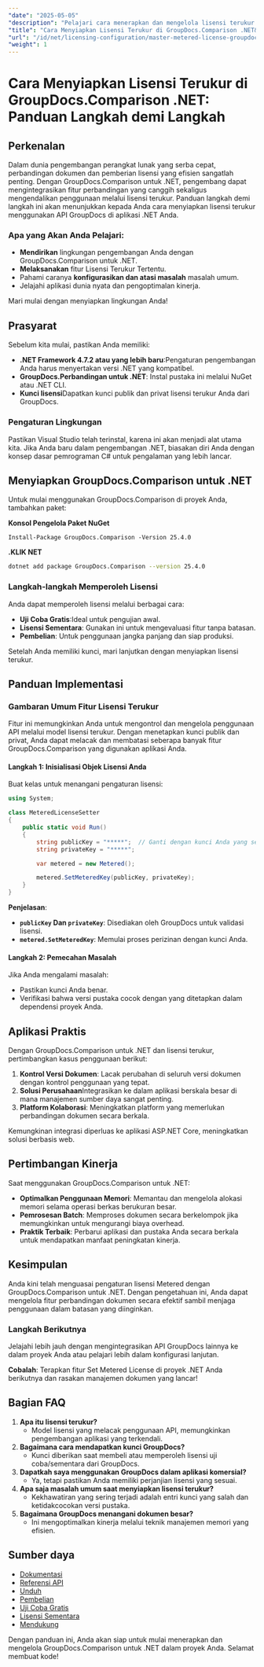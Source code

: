```yaml
---
"date": "2025-05-05"
"description": "Pelajari cara menerapkan dan mengelola lisensi terukur dengan GroupDocs.Comparison untuk .NET. Panduan ini mencakup penyiapan, pemecahan masalah, dan aplikasi praktis."
"title": "Cara Menyiapkan Lisensi Terukur di GroupDocs.Comparison .NET&#58; Panduan Langkah demi Langkah"
"url": "/id/net/licensing-configuration/master-metered-license-groupdocs-comparison-net/"
"weight": 1
---
```


# Cara Menyiapkan Lisensi Terukur di GroupDocs.Comparison .NET: Panduan Langkah demi Langkah

## Perkenalan

Dalam dunia pengembangan perangkat lunak yang serba cepat, perbandingan dokumen dan pemberian lisensi yang efisien sangatlah penting. Dengan GroupDocs.Comparison untuk .NET, pengembang dapat mengintegrasikan fitur perbandingan yang canggih sekaligus mengendalikan penggunaan melalui lisensi terukur. Panduan langkah demi langkah ini akan menunjukkan kepada Anda cara menyiapkan lisensi terukur menggunakan API GroupDocs di aplikasi .NET Anda.

### Apa yang Akan Anda Pelajari:
- **Mendirikan** lingkungan pengembangan Anda dengan GroupDocs.Comparison untuk .NET.
- **Melaksanakan** fitur Lisensi Terukur Tertentu.
- Pahami caranya **konfigurasikan dan atasi masalah** masalah umum.
- Jelajahi aplikasi dunia nyata dan pengoptimalan kinerja.

Mari mulai dengan menyiapkan lingkungan Anda!

## Prasyarat

Sebelum kita mulai, pastikan Anda memiliki:

- **.NET Framework 4.7.2 atau yang lebih baru**:Pengaturan pengembangan Anda harus menyertakan versi .NET yang kompatibel.
- **GroupDocs.Perbandingan untuk .NET**: Instal pustaka ini melalui NuGet atau .NET CLI.
- **Kunci lisensi**Dapatkan kunci publik dan privat lisensi terukur Anda dari GroupDocs.

### Pengaturan Lingkungan

Pastikan Visual Studio telah terinstal, karena ini akan menjadi alat utama kita. Jika Anda baru dalam pengembangan .NET, biasakan diri Anda dengan konsep dasar pemrograman C# untuk pengalaman yang lebih lancar.

## Menyiapkan GroupDocs.Comparison untuk .NET

Untuk mulai menggunakan GroupDocs.Comparison di proyek Anda, tambahkan paket:

**Konsol Pengelola Paket NuGet**
```plaintext
Install-Package GroupDocs.Comparison -Version 25.4.0
```

**.KLIK NET**
```bash
dotnet add package GroupDocs.Comparison --version 25.4.0
```

### Langkah-langkah Memperoleh Lisensi

Anda dapat memperoleh lisensi melalui berbagai cara:
- **Uji Coba Gratis**:Ideal untuk pengujian awal.
- **Lisensi Sementara**: Gunakan ini untuk mengevaluasi fitur tanpa batasan.
- **Pembelian**: Untuk penggunaan jangka panjang dan siap produksi.

Setelah Anda memiliki kunci, mari lanjutkan dengan menyiapkan lisensi terukur.

## Panduan Implementasi

### Gambaran Umum Fitur Lisensi Terukur

Fitur ini memungkinkan Anda untuk mengontrol dan mengelola penggunaan API melalui model lisensi terukur. Dengan menetapkan kunci publik dan privat, Anda dapat melacak dan membatasi seberapa banyak fitur GroupDocs.Comparison yang digunakan aplikasi Anda.

#### Langkah 1: Inisialisasi Objek Lisensi Anda

Buat kelas untuk menangani pengaturan lisensi:

```csharp
using System;

class MeteredLicenseSetter
{
    public static void Run()
    {
        string publicKey = "*****";  // Ganti dengan kunci Anda yang sebenarnya
        string privateKey = "*****";

        var metered = new Metered();

        metered.SetMeteredKey(publicKey, privateKey);
    }
}
```

**Penjelasan**: 
- **`publicKey` Dan `privateKey`**: Disediakan oleh GroupDocs untuk validasi lisensi.
- **`metered.SetMeteredKey`**: Memulai proses perizinan dengan kunci Anda.

#### Langkah 2: Pemecahan Masalah

Jika Anda mengalami masalah:
- Pastikan kunci Anda benar.
- Verifikasi bahwa versi pustaka cocok dengan yang ditetapkan dalam dependensi proyek Anda.

## Aplikasi Praktis

Dengan GroupDocs.Comparison untuk .NET dan lisensi terukur, pertimbangkan kasus penggunaan berikut:

1. **Kontrol Versi Dokumen**: Lacak perubahan di seluruh versi dokumen dengan kontrol penggunaan yang tepat.
2. **Solusi Perusahaan**Integrasikan ke dalam aplikasi berskala besar di mana manajemen sumber daya sangat penting.
3. **Platform Kolaborasi**: Meningkatkan platform yang memerlukan perbandingan dokumen secara berkala.

Kemungkinan integrasi diperluas ke aplikasi ASP.NET Core, meningkatkan solusi berbasis web.

## Pertimbangan Kinerja

Saat menggunakan GroupDocs.Comparison untuk .NET:

- **Optimalkan Penggunaan Memori**: Memantau dan mengelola alokasi memori selama operasi berkas berukuran besar.
- **Pemrosesan Batch**: Memproses dokumen secara berkelompok jika memungkinkan untuk mengurangi biaya overhead.
- **Praktik Terbaik**: Perbarui aplikasi dan pustaka Anda secara berkala untuk mendapatkan manfaat peningkatan kinerja.

## Kesimpulan

Anda kini telah menguasai pengaturan lisensi Metered dengan GroupDocs.Comparison untuk .NET. Dengan pengetahuan ini, Anda dapat mengelola fitur perbandingan dokumen secara efektif sambil menjaga penggunaan dalam batasan yang diinginkan.

### Langkah Berikutnya

Jelajahi lebih jauh dengan mengintegrasikan API GroupDocs lainnya ke dalam proyek Anda atau pelajari lebih dalam konfigurasi lanjutan.

**Cobalah**: Terapkan fitur Set Metered License di proyek .NET Anda berikutnya dan rasakan manajemen dokumen yang lancar!

## Bagian FAQ

1. **Apa itu lisensi terukur?**
   - Model lisensi yang melacak penggunaan API, memungkinkan pengembangan aplikasi yang terkendali.
2. **Bagaimana cara mendapatkan kunci GroupDocs?**
   - Kunci diberikan saat membeli atau memperoleh lisensi uji coba/sementara dari GroupDocs.
3. **Dapatkah saya menggunakan GroupDocs dalam aplikasi komersial?**
   - Ya, tetapi pastikan Anda memiliki perjanjian lisensi yang sesuai.
4. **Apa saja masalah umum saat menyiapkan lisensi terukur?**
   - Kekhawatiran yang sering terjadi adalah entri kunci yang salah dan ketidakcocokan versi pustaka.
5. **Bagaimana GroupDocs menangani dokumen besar?**
   - Ini mengoptimalkan kinerja melalui teknik manajemen memori yang efisien.

## Sumber daya

- [Dokumentasi](https://docs.groupdocs.com/comparison/net/)
- [Referensi API](https://reference.groupdocs.com/comparison/net/)
- [Unduh](https://releases.groupdocs.com/comparison/net/)
- [Pembelian](https://purchase.groupdocs.com/buy)
- [Uji Coba Gratis](https://releases.groupdocs.com/comparison/net/)
- [Lisensi Sementara](https://purchase.groupdocs.com/temporary-license/)
- [Mendukung](https://forum.groupdocs.com/c/comparison/)

Dengan panduan ini, Anda akan siap untuk mulai menerapkan dan mengelola GroupDocs.Comparison untuk .NET dalam proyek Anda. Selamat membuat kode!